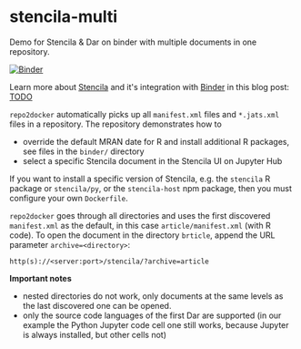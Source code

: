 # stencila-multi

Demo for Stencila &amp; Dar on binder with multiple documents in one repository.

[![Binder](https://mybinder.org/badge_logo.svg)](https://mybinder.org/v2/gh/binder-examples/stencila-multi/master?urlpath=stencila)

Learn more about [Stencila](https://stenci.la/) and it's integration with [Binder](https://mybinder.org/) in this blog post: [TODO](TODO)

`repo2docker` automatically picks up all `manifest.xml` files and `*.jats.xml` files in a repository.
The repository demonstrates how to

- override the default MRAN date for R and install additional R packages, see files in the `binder/` directory
- select a specific Stencila document in the Stencila UI on Jupyter Hub

If you want to install a specific version of Stencila, e.g. the `stencila` R package or `stencila/py`, or the `stencila-host` npm package, then you must configure your own `Dockerfile`.

`repo2docker` goes through all directories and uses the first discovered `manifest.xml` as the default, in this case `article/manifest.xml` (with R code).
To open the document in the directory `brticle`, append the URL parameter `archive=<directory>`:

```
http(s)://<server:port>/stencila/?archive=article
```

**Important notes**

- nested directories do not work, only documents at the same levels as the last discovered one can be opened.
- only the source code languages of the first Dar are supported (in our example the Python Jupyter code cell one still works, because Jupyter is always installed, but other cells not)
